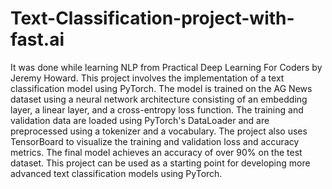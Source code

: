 # Text-Classification-project-with-fast.ai
It was done while learning NLP from Practical Deep Learning For Coders by Jeremy Howard.
This project involves the implementation of a text classification model using PyTorch. The model is trained on the AG News dataset using a neural network architecture consisting of an embedding layer, a linear layer, and a cross-entropy loss function. The training and validation data are loaded using PyTorch's DataLoader and are preprocessed using a tokenizer and a vocabulary. The project also uses TensorBoard to visualize the training and validation loss and accuracy metrics. The final model achieves an accuracy of over 90% on the test dataset. This project can be used as a starting point for developing more advanced text classification models using PyTorch.
